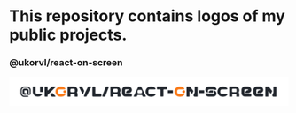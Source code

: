 # This repository contains logos of my public projects.

### @ukorvl/react-on-screen

<picture>
  <source media="(prefers-color-scheme: dark)" srcset="./react-on-screen/react-on-screen-dark.svg"/>
  <img alt="react-on-screen logo" src="./react-on-screen/react-on-screen.svg" width="600"/>
</picture>